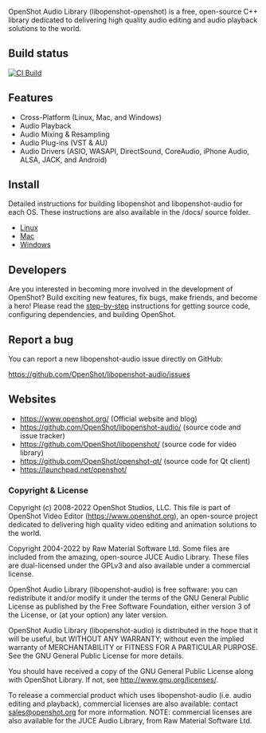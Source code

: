 OpenShot Audio Library (libopenshot-openshot) is a free, open-source C++ library dedicated to
delivering high quality audio editing and audio playback solutions to the world.

## Build status
[![CI Build](https://github.com/OpenShot/libopenshot-audio/actions/workflows/ci.yml/badge.svg)](https://github.com/OpenShot/libopenshot-audio/actions/workflows/ci.yml)

## Features

* Cross-Platform (Linux, Mac, and Windows)
* Audio Playback
* Audio Mixing & Resampling
* Audio Plug-ins (VST & AU)
* Audio Drivers (ASIO, WASAPI, DirectSound, CoreAudio, iPhone Audio, ALSA, JACK, and Android)

## Install

Detailed instructions for building libopenshot and libopenshot-audio for each OS. These instructions
are also available in the /docs/ source folder.

   * [Linux](https://github.com/OpenShot/libopenshot/wiki/Linux-Build-Instructions)
   * [Mac](https://github.com/OpenShot/libopenshot/wiki/Mac-Build-Instructions)
   * [Windows](https://github.com/OpenShot/libopenshot/wiki/Windows-Build-Instructions)

## Developers

Are you interested in becoming more involved in the development of
OpenShot? Build exciting new features, fix bugs, make friends, and become a hero!
Please read the [step-by-step](https://github.com/OpenShot/openshot-qt/wiki/Become-a-Developer)
instructions for getting source code, configuring dependencies, and building OpenShot.

## Report a bug

You can report a new libopenshot-audio issue directly on GitHub:

https://github.com/OpenShot/libopenshot-audio/issues

## Websites

- https://www.openshot.org/  (Official website and blog)
- https://github.com/OpenShot/libopenshot-audio/ (source code and issue tracker)
- https://github.com/OpenShot/libopenshot/ (source code for video library)
- https://github.com/OpenShot/openshot-qt/ (source code for Qt client)
- https://launchpad.net/openshot/

### Copyright & License

Copyright (c) 2008-2022 OpenShot Studios, LLC. This file is part of
OpenShot Video Editor (https://www.openshot.org), an open-source project
dedicated to delivering high quality video editing and animation solutions
to the world.

Copyright 2004-2022 by Raw Material Software Ltd. Some files are included from
the amazing, open-source JUCE Audio Library. These files are dual-licensed
under the GPLv3 and also available under a commercial license.

OpenShot Audio Library (libopenshot-audio) is free software: you can redistribute 
it and/or modify it under the terms of the GNU General Public License as published 
by the Free Software Foundation, either version 3 of the License, or (at your option) 
any later version.

OpenShot Audio Library (libopenshot-audio) is distributed in the hope that it will 
be useful, but WITHOUT ANY WARRANTY; without even the implied warranty of 
MERCHANTABILITY or FITNESS FOR A PARTICULAR PURPOSE. See the GNU General Public 
License for more details.

You should have received a copy of the GNU General Public License along with 
OpenShot Library. If not, see http://www.gnu.org/licenses/.

To release a commercial product which uses libopenshot-audio (i.e. audio
editing and playback), commercial licenses are also available: contact
sales@openshot.org for more information. NOTE: commercial licenses are also
available for the JUCE Audio Library, from Raw Material Software Ltd.
